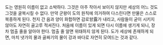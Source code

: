 도는 영원히 이름이 없고 소박하다. 그것은 아주 작아서 보이지 않지만 세상의 어느 것도 그것을 굴복시킬 수 없다. 만약 군왕이 도의 원칙에 의거하여 다스린다면 만물은 스스로 복종하게 된다. 천지 간 음과 양이 화합하면 감로甘露가 내리고, 사람들이 굳이 시키지 않아도 자연히 골고루 적셔진다. 처음에 이름이 있게 되면 다시 이름에 생기게 되니, 장차 멈출 줄을 알아야 한다. 멈출 줄 알면 위태하지 않게 된다. 도가 세상에 존재하게 되면, 마치 냇가의 물과 골짜기의 물이 강과 바다로 자연히 모여드는 것과 같다.